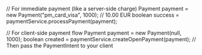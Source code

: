 // For immediate payment (like a server-side charge)
Payment payment = new Payment("pm_card_visa", 1000); // 10.00 EUR
boolean success = paymentService.processPayment(payment);

// For client-side payment flow
Payment payment = new Payment(null, 1000);
boolean created = paymentService.createOpenPayment(payment);
// Then pass the PaymentIntent to your client